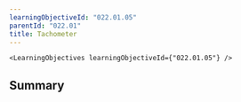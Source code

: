 ```yaml
---
learningObjectiveId: "022.01.05"
parentId: "022.01"
title: Tachometer
---
```


```tsx eval
<LearningObjectives learningObjectiveId={"022.01.05"} />
```

## Summary
